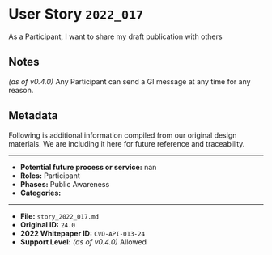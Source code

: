 
# User Story `2022_017` #

<!-- story-start -->As a Participant, I want to share my draft publication with others<!-- story-end -->

## Notes ##

*(as of v0.4.0)*
Any Participant can send a GI message at any time for any reason.

## Metadata ##

Following is additional information compiled from our original design materials.
We are including it here for future reference and traceability.

---

- **Potential future process or service:** nan
- **Roles:** Participant
- **Phases:** Public Awareness
- **Categories:**

---

- **File:** `story_2022_017.md`
- **Original ID:** `24.0`
- **2022 Whitepaper ID:** `CVD-API-013-24`
- **Support Level:** *(as of v0.4.0)* Allowed
